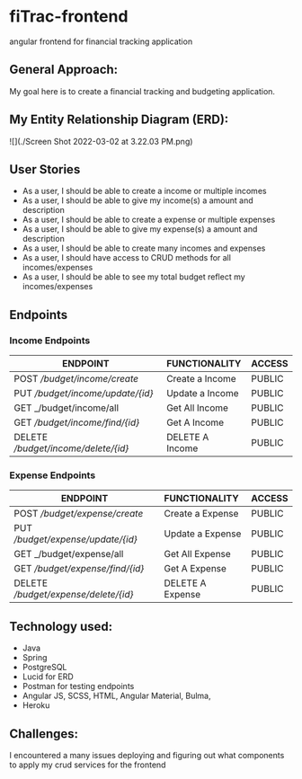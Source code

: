 # fiTrac-frontend
angular frontend for financial tracking application

## General Approach: 
My goal here is to create a financial tracking and budgeting application.


## My Entity Relationship Diagram (ERD):
![](./Screen Shot 2022-03-02 at 3.22.03 PM.png)

## User Stories
- As a user, I should be able to create a income or multiple incomes
- As a user, I should be able to give my income(s) a amount and description
- As a user, I should be able to create a expense or multiple expenses
- As a user, I should be able to give my expense(s) a amount and description
- As a user, I should be able to create many incomes and expenses
- As a user, I should have access to CRUD methods for all incomes/expenses
- As a user, I should be able to see my total budget reflect my incomes/expenses

## Endpoints

### Income Endpoints
| ENDPOINT | FUNCTIONALITY | ACCESS |
| --- | :--- | :--- |
| POST _/budget/income/create_ | Create a Income | PUBLIC |
| PUT _/budget/income/update/{id}_ | Update a Income| PUBLIC |
| GET _/budget/income/all | Get All Income | PUBLIC |
| GET _/budget/income/find/{id}_ | Get A Income | PUBLIC |
| DELETE _/budget/income/delete/{id}_ | DELETE A Income | PUBLIC |

### Expense Endpoints
| ENDPOINT | FUNCTIONALITY | ACCESS |
| --- | :--- | :--- |
| POST _/budget/expense/create_ | Create a Expense | PUBLIC |
| PUT _/budget/expense/update/{id}_ | Update a Expense| PUBLIC |
| GET _/budget/expense/all | Get All Expense | PUBLIC |
| GET _/budget/expense/find/{id}_ | Get A Expense | PUBLIC |
| DELETE _/budget/expense/delete/{id}_ | DELETE A Expense | PUBLIC |


## Technology used:

- Java
- Spring
- PostgreSQL
- Lucid for ERD
- Postman for testing endpoints
- Angular JS, SCSS, HTML, Angular Material, Bulma, 
- Heroku

## Challenges:
I encountered a many issues deploying and figuring out what components to apply my crud services for the frontend

